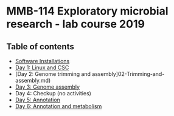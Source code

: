 # MMB-114 Exploratory microbial research - lab course 2019

## Table of contents

* [Software Installations](00-software-installations.md)
* [Day 1: Linux and CSC](01-Linux-and-CSC.md)
* [Day 2: Genome trimming and assembly]02-Trimming-and-assembly.md)
* [Day 3: Genome assembly](https://github.com/igorspp/MMB-114/blob/master/03-Genome-assembly.md)
* Day 4: Checkup (no activities)
* [Day 5: Annotation](https://github.com/igorspp/MMB-114/blob/master/05-Annotation.md)
* [Day 6: Annotation and metabolism](https://github.com/igorspp/MMB-114/blob/master/06-Annotation-and-metabolism.md)
